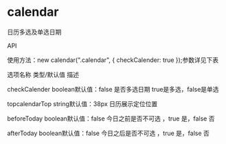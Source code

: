 # calendar
日历多选及单选日期

 API
 <p>使用方法：new calendar(".calendar", { checkCalender: true });参数详见下表</p>
 <p>选项名称	类型/默认值	描述</p>
<p> checkCalender	boolean默认值：false	是否多选日期 true是多选，false是单选</p>
 <p>topcalendarTop	string默认值：38px	日历展示定位位置</p>
<p> beforeToday	boolean默认值：false	今日之前是否不可选 ，true 是，false 否</p>
 <p>afterToday	boolean默认值：false	今日之后是否不可选 ，true 是，false 否</p>
 
